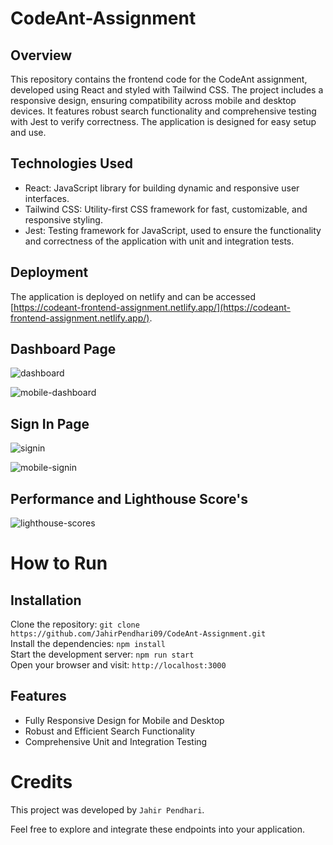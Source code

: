 # CodeAnt-Assignment

## Overview
This repository contains the frontend code for the CodeAnt assignment, developed using React and styled with Tailwind CSS. The project includes a responsive design, ensuring compatibility across mobile and desktop devices. It features robust search functionality and comprehensive testing with Jest to verify correctness. The application is designed for easy setup and use.

## Technologies Used
  - React: JavaScript library for building dynamic and responsive user interfaces.
  - Tailwind CSS: Utility-first CSS framework for fast, customizable, and responsive styling.
  - Jest: Testing framework for JavaScript, used to ensure the functionality and correctness of the application with unit and integration tests.

## Deployment

The application is deployed on netlify and can be accessed [https://codeant-frontend-assignment.netlify.app/](https://codeant-frontend-assignment.netlify.app/).

## Dashboard Page

![dashboard](https://github.com/user-attachments/assets/d1826f25-fe95-4f1d-8372-5b61cf510de1)

![mobile-dashboard](https://github.com/user-attachments/assets/85c2fea4-820f-42c6-a530-61c8c42b9b26)



## Sign In Page

![signin](https://github.com/user-attachments/assets/32224c4a-f242-4085-be08-3254a5ad13c0)

![mobile-signin](https://github.com/user-attachments/assets/a91258d1-db53-4219-95f6-f806c1e0c5cf)


## Performance and Lighthouse Score's

![lighthouse-scores](https://github.com/user-attachments/assets/5345cd80-bf8f-4e09-863b-8c5a79cad1e5)


 # How to Run <br/>
 
   <h2>Installation</h2>
   
   Clone the repository:   ``` git clone https://github.com/JahirPendhari09/CodeAnt-Assignment.git ``` <br/>
   Install the dependencies:   ``` npm install ``` <br/>
   Start the development server:   ``` npm run start ``` <br/>
   Open your browser and visit:   ``` http://localhost:3000 ``` <br/>

   ## Features 
   
  - Fully Responsive Design for Mobile and Desktop
  - Robust and Efficient Search Functionality
  - Comprehensive Unit and Integration Testing

   # Credits <br/>
   This project was developed by ```Jahir Pendhari```.

   <p>Feel free to explore and integrate these endpoints into your application.</p>
  

